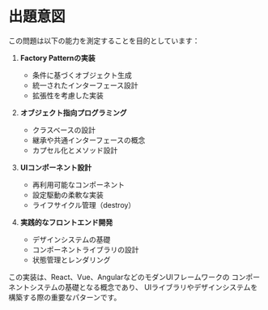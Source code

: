 # 出題意図

この問題は以下の能力を測定することを目的としています：

1. **Factory Patternの実装**
   - 条件に基づくオブジェクト生成
   - 統一されたインターフェース設計
   - 拡張性を考慮した実装

2. **オブジェクト指向プログラミング**
   - クラスベースの設計
   - 継承や共通インターフェースの概念
   - カプセル化とメソッド設計

3. **UIコンポーネント設計**
   - 再利用可能なコンポーネント
   - 設定駆動の柔軟な実装
   - ライフサイクル管理（destroy）

4. **実践的なフロントエンド開発**
   - デザインシステムの基礎
   - コンポーネントライブラリの設計
   - 状態管理とレンダリング

この実装は、React、Vue、AngularなどのモダンUIフレームワークの
コンポーネントシステムの基礎となる概念であり、
UIライブラリやデザインシステムを構築する際の重要なパターンです。